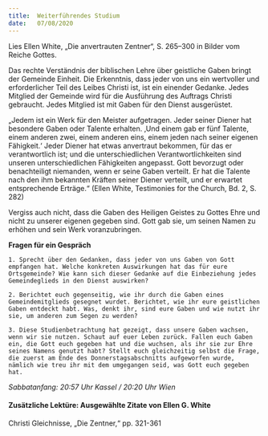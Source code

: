 ```yaml
---
title:  Weiterführendes Studium
date:   07/08/2020
---
```


Lies Ellen White, „Die anvertrauten Zentner“, S. 265–300 in Bilder vom Reiche Gottes.

Das rechte Verständnis der biblischen Lehre über geistliche Gaben bringt der Gemeinde Einheit. Die Erkenntnis, dass jeder von uns ein wertvoller und erforderlicher Teil des Leibes Christi ist, ist ein einender Gedanke. Jedes Mitglied der Gemeinde wird für die Ausführung des Auftrags Christi gebraucht. Jedes Mitglied ist mit Gaben für den Dienst ausgerüstet.

„Jedem ist ein Werk für den Meister aufgetragen. Jeder seiner Diener hat besondere Gaben oder Talente erhalten. ‚Und einem gab er fünf Talente, einem anderen zwei, einem anderen eins, einem jeden nach seiner eigenen Fähigkeit.‘ Jeder Diener hat etwas anvertraut bekommen, für das er verantwortlich ist; und die unterschiedlichen Verantwortlichkeiten sind unseren unterschiedlichen Fähigkeiten angepasst. Gott bevorzugt oder benachteiligt niemanden, wenn er seine Gaben verteilt. Er hat die Talente nach den ihm bekannten Kräften seiner Diener verteilt, und er erwartet entsprechende Erträge.“ (Ellen White, Testimonies for the Church, Bd. 2, S. 282)

Vergiss auch nicht, dass die Gaben des Heiligen Geistes zu Gottes Ehre und nicht zu unserer eigenen gegeben sind. Gott gab sie, um seinen Namen zu erhöhen und sein Werk voranzubringen.

**Fragen für ein Gespräch**

`1. Sprecht über den Gedanken, dass jeder von uns Gaben von Gott empfangen hat. Welche konkreten Auswirkungen hat das für eure Ortsgemeinde? Wie kann sich dieser Gedanke auf die Einbeziehung jedes Gemeindeglieds in den Dienst auswirken?`

`2. Berichtet euch gegenseitig, wie ihr durch die Gaben eines Gemeindemitglieds gesegnet wurdet. Berichtet, wie ihr eure geistlichen Gaben entdeckt habt. Was, denkt ihr, sind eure Gaben und wie nutzt ihr sie, um anderen zum Segen zu werden?`

`3. Diese Studienbetrachtung hat gezeigt, dass unsere Gaben wachsen, wenn wir sie nutzen. Schaut auf euer Leben zurück. Fallen euch Gaben ein, die Gott euch gegeben hat und die wuchsen, als ihr sie zur Ehre seines Namens genutzt habt? Stellt euch gleichzeitig selbst die Frage, die zuerst am Ende des Donnerstagsabschnitts aufgeworfen wurde, nämlich wie treu ihr mit dem umgegangen seid, was Gott euch gegeben hat.`

_Sabbatanfang: 20:57 Uhr Kassel / 20:20 Uhr Wien_

#### Zusätzliche Lektüre: Ausgewählte Zitate von Ellen G. White

Christi Gleichnisse, „Die Zentner,“ pp. 321-361